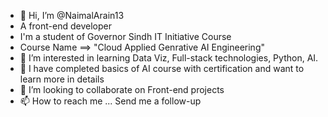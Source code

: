 - 👋 Hi, I’m @NaimalArain13
- A front-end developer
- I'm a student of Governor Sindh IT Initiative Course
- Course Name ==> "Cloud Applied Genrative AI Engineering"
- 👀 I’m interested in learning Data Viz, Full-stack technologies, Python, AI.
- 🌱 I have completed basics of AI course with certification and want to learn more in details
- 💞️ I’m looking to collaborate on Front-end projects
- 📫 How to reach me ...
Send me a follow-up
<!---
NaimalArain13/NaimalArain13 is a ✨ special ✨ repository because its `README.md` (this file) appears on your GitHub profile.
You can click the Preview link to take a look at your changes.
--->
